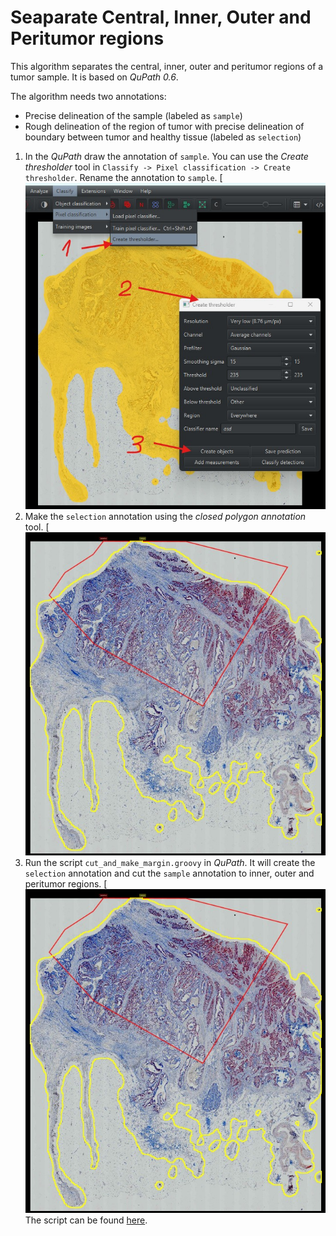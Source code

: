 # Seaparate Central, Inner, Outer and Peritumor regions

This algorithm separates the central, inner, outer and peritumor regions of a tumor sample. It is based on *QuPath 0.6*.


The algorithm needs two annotations:
- Precise delineation of the sample (labeled as `sample`)
- Rough delineation of the region of tumor with precise delineation of boundary between tumor and healthy tissue (labeled as `selection`)



1) In the *QuPath* draw the annotation of `sample`. You can use the *Create thresholder* tool in `Classify -> Pixel classification -> Create thresholder`. Rename the annotation to `sample`.
   [![step1](step1.jpg)
2) Make the `selection` annotation using the *closed polygon annotation* tool.
   [![step2](step2.jpg)
3) Run the script `cut_and_make_margin.groovy` in *QuPath*. It will create the `selection` annotation and cut the `sample` annotation to inner, outer and peritumor regions.
   [![final_step](final_step.jpg) The script can be found [here](cut_and_make_margin.groovy).

